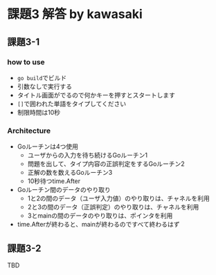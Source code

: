 # 課題3 解答 by kawasaki

## 課題3-1
### how to use
* `go build`でビルド
* 引数なしで実行する
* タイトル画面がでるので何かキーを押すとスタートします
* `[]`で囲われた単語をタイプしてください
* 制限時間は10秒

### Architecture
* Goルーチンは4つ使用
    * ユーザからの入力を待ち続けるGoルーチン1
    * 問題を出して、タイプ内容の正誤判定をするGoルーチン2
    * 正解の数を数えるGoルーチン3
    * 10秒待つtime.After
* Goルーチン間のデータのやり取り
    * 1と2の間のデータ（ユーザ入力値）のやり取りは、チャネルを利用
    * 2と3の間のデータ（正誤判定）のやり取りは、チャネルを利用
    * 3とmainの間のデータのやり取りは、ポインタを利用
* time.Afterが終わると、mainが終わるのですべて終わるはず

## 課題3-2
TBD
